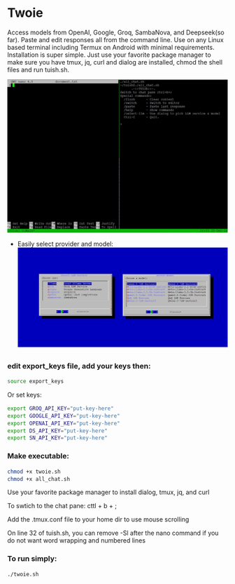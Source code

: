 # Twoie

Access models from OpenAI, Google, Groq, SambaNova, and Deepseek(so far). Paste and edit responses all from the command line. Use on any Linux based terminal including Termux on Android with minimal requirements. Installation is super simple. Just use your favorite package manager to make sure you have tmux, jq, curl and dialog are installed, chmod the shell files and run tuish.sh.

![alt text](https://github.com/mrhappynice/tuish/blob/main/tuish.jpg?raw=true)

- Easily select provider and model:
![alt text](https://github.com/mrhappynice/tuish/blob/main/tuish_dialog.jpg?raw=true)

##

### edit export_keys file, add your keys then:
```bash
source export_keys
```
Or set keys:
```bash
export GROQ_API_KEY="put-key-here"
export GOOGLE_API_KEY="put-key-here"
export OPENAI_API_KEY="put-key-here"
export DS_API_KEY="put-key-here"
export SN_API_KEY="put-key-here"
```

### Make executable:
```bash
chmod +x twoie.sh
chmod +x all_chat.sh
```

Use your favorite package manager to install  dialog, tmux, jq, and curl

To swtich to the chat pane: cttl + b + ;

Add the .tmux.conf file to your home dir to use mouse scrolling

On line 32 of tuish.sh, you can remove -Sl after the nano command if you do not want word wrapping and numbered lines

### To run simply:
```bash
./twoie.sh
```

##


